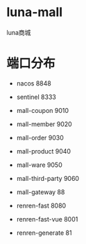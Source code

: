 # luna-mall
luna商城


# 端口分布

- nacos 8848
- sentinel 8333

- mall-coupon 9010
- mall-member 9020
- mall-order 9030
- mall-product 9040
- mall-ware 9050
- mall-third-party 9060
- mall-gateway 88

- renren-fast 8080
- renren-fast-vue 8001
- renren-generate 81